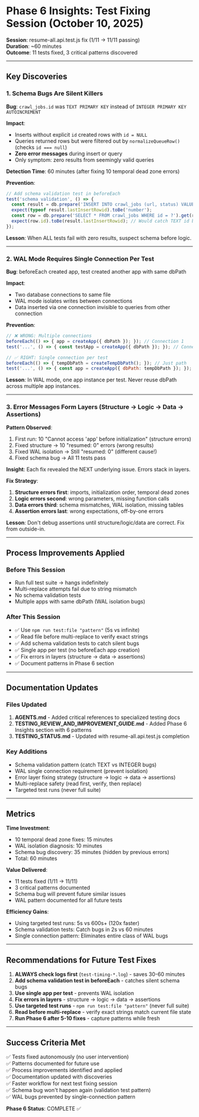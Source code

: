 # Phase 6 Insights: Test Fixing Session (October 10, 2025)

**Session**: resume-all.api.test.js fix (1/11 → 11/11 passing)  
**Duration**: ~60 minutes  
**Outcome**: 11 tests fixed, 3 critical patterns discovered

---

## Key Discoveries

### 1. Schema Bugs Are Silent Killers

**Bug**: `crawl_jobs.id` was `TEXT PRIMARY KEY` instead of `INTEGER PRIMARY KEY AUTOINCREMENT`

**Impact**:
- Inserts without explicit `id` created rows with `id = NULL`
- Queries returned rows but were filtered out by `normalizeQueueRow()` (checks `id === null`)
- **Zero error messages** during insert or query
- Only symptom: zero results from seemingly valid queries

**Detection Time**: 60 minutes (after fixing 10 temporal dead zone errors)

**Prevention**:
```javascript
// Add schema validation test in beforeEach
test('schema validation', () => {
  const result = db.prepare('INSERT INTO crawl_jobs (url, status) VALUES (?, ?)').run('https://example.com', 'running');
  expect(typeof result.lastInsertRowid).toBe('number');
  const row = db.prepare('SELECT * FROM crawl_jobs WHERE id = ?').get(result.lastInsertRowid);
  expect(row.id).toBe(result.lastInsertRowid); // Would catch TEXT id bug!
});
```

**Lesson**: When ALL tests fail with zero results, suspect schema before logic.

---

### 2. WAL Mode Requires Single Connection Per Test

**Bug**: beforeEach created app, test created another app with same dbPath

**Impact**:
- Two database connections to same file
- WAL mode isolates writes between connections
- Data inserted via one connection invisible to queries from other connection

**Prevention**:
```javascript
// ❌ WRONG: Multiple connections
beforeEach(() => { app = createApp({ dbPath }); }); // Connection 1
test('...', () => { const testApp = createApp({ dbPath }); }); // Connection 2

// ✅ RIGHT: Single connection per test
beforeEach(() => { tempDbPath = createTempDbPath(); }); // Just path
test('...', () => { const app = createApp({ dbPath: tempDbPath }); }); // Single connection
```

**Lesson**: In WAL mode, one app instance per test. Never reuse dbPath across multiple app instances.

---

### 3. Error Messages Form Layers (Structure → Logic → Data → Assertions)

**Pattern Observed**:
1. First run: 10 "Cannot access 'app' before initialization" (structure errors)
2. Fixed structure → 10 "resumed: 0" errors (wrong results)
3. Fixed WAL isolation → Still "resumed: 0" (different cause!)
4. Fixed schema bug → All 11 tests pass

**Insight**: Each fix revealed the NEXT underlying issue. Errors stack in layers.

**Fix Strategy**:
1. **Structure errors first**: imports, initialization order, temporal dead zones
2. **Logic errors second**: wrong parameters, missing function calls
3. **Data errors third**: schema mismatches, WAL isolation, missing tables
4. **Assertion errors last**: wrong expectations, off-by-one errors

**Lesson**: Don't debug assertions until structure/logic/data are correct. Fix from outside-in.

---

## Process Improvements Applied

### Before This Session
- Run full test suite → hangs indefinitely
- Multi-replace attempts fail due to string mismatch
- No schema validation tests
- Multiple apps with same dbPath (WAL isolation bugs)

### After This Session
- ✅ Use `npm run test:file "pattern"` (5s vs infinite)
- ✅ Read file before multi-replace to verify exact strings
- ✅ Add schema validation tests to catch silent bugs
- ✅ Single app per test (no beforeEach app creation)
- ✅ Fix errors in layers (structure → data → assertions)
- ✅ Document patterns in Phase 6 section

---

## Documentation Updates

### Files Updated
1. **AGENTS.md** - Added critical references to specialized testing docs
2. **TESTING_REVIEW_AND_IMPROVEMENT_GUIDE.md** - Added Phase 6 Insights section with 6 patterns
3. **TESTING_STATUS.md** - Updated with resume-all.api.test.js completion

### Key Additions
- Schema validation pattern (catch TEXT vs INTEGER bugs)
- WAL single connection requirement (prevent isolation)
- Error layer fixing strategy (structure → logic → data → assertions)
- Multi-replace safety (read first, verify, then replace)
- Targeted test runs (never full suite)

---

## Metrics

**Time Investment**:
- 10 temporal dead zone fixes: 15 minutes
- WAL isolation diagnosis: 10 minutes
- Schema bug discovery: 35 minutes (hidden by previous errors)
- Total: 60 minutes

**Value Delivered**:
- 11 tests fixed (1/11 → 11/11)
- 3 critical patterns documented
- Schema bug will prevent future similar issues
- WAL pattern documented for all future tests

**Efficiency Gains**:
- Using targeted test runs: 5s vs 600s+ (120x faster)
- Schema validation tests: Catch bugs in 2s vs 60 minutes
- Single connection pattern: Eliminates entire class of WAL bugs

---

## Recommendations for Future Test Fixes

1. **ALWAYS check logs first** (`test-timing-*.log`) - saves 30-60 minutes
2. **Add schema validation test in beforeEach** - catches silent schema bugs
3. **Use single app per test** - prevents WAL isolation
4. **Fix errors in layers** - structure → logic → data → assertions
5. **Use targeted test runs** - `npm run test:file "pattern"` (never full suite)
6. **Read before multi-replace** - verify exact strings match current file state
7. **Run Phase 6 after 5-10 fixes** - capture patterns while fresh

---

## Success Criteria Met

✅ Tests fixed autonomously (no user intervention)  
✅ Patterns documented for future use  
✅ Process improvements identified and applied  
✅ Documentation updated with discoveries  
✅ Faster workflow for next test fixing session  
✅ Schema bug won't happen again (validation test pattern)  
✅ WAL bugs prevented by single-connection pattern

**Phase 6 Status**: COMPLETE ✅
